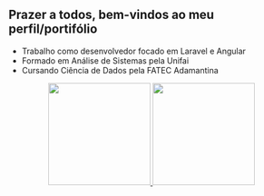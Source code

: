 <h2>Prazer a todos, bem-vindos ao meu perfil/portifólio</h2>

- Trabalho como desenvolvedor focado em Laravel e Angular
- Formado em Análise de Sistemas pela Unifai
- Cursando Ciência de Dados pela FATEC Adamantina

<div align="center">
  <a href="https://github.com/GuilhermeChuman">
  <img height="180em" src="https://github-readme-stats.vercel.app/api?username=GuilhermeChuman&show_icons=true&theme=dark&include_all_commits=true&count_private=true"/>
  <img height="180em" src="https://github-readme-stats.vercel.app/api/top-langs/?username=GuilhermeChuman&layout=compact&langs_count=7&theme=dark"/>
</div>
  
